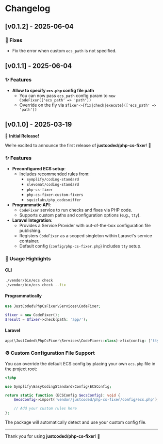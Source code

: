 # Changelog

## [v0.1.2] - 2025-06-04

### 🐞 Fixes
  - Fix the error when custom `ecs_path` is not specified.


## [v0.1.1] - 2025-06-04

### ✨ Features 
 - **Allow to specify `ecs.php` config file path**
   - You can now pass `ecs_path` config param to `new CodeFixer(['ecs_path' => 'path'])`
   - Override on the fly via  `$fixer->{fix|check|execute}(['ecs_path' => 'path'])`

## [v0.1.0] - 2025-03-19

🚀 **Initial Release!**

We’re excited to announce the first release of **justcoded/php-cs-fixer**! 🎉

### ✨ Features

- **Preconfigured ECS setup**:
    - Includes recommended rules from:
        - `symplify/coding-standard`
        - `slevomat/coding-standard`
        - `php-cs-fixer`
        - `php-cs-fixer-custom-fixers`
        - `squizlabs/php_codesniffer`
- **Programmatic API**:
    - `CodeFixer` service to run checks and fixes via PHP code.
    - Supports custom paths and configuration options (e.g., `tty`).
- **Laravel Integration**:
    - Provides a Service Provider with out-of-the-box configuration file publishing.
    - Registers `CodeFixer` as a scoped singleton within Laravel's service container.
    - Default config (`config/php-cs-fixer.php`) includes `tty` setup.

### 🔧 Usage Highlights

#### CLI

```bash
./vendor/bin/ecs check
./vendor/bin/ecs check --fix
```

#### Programmatically

```php
use JustCoded\PhpCsFixer\Services\CodeFixer;

$fixer = new CodeFixer();
$result = $fixer->check(path: 'app/');
```

#### Laravel

```php
app(\JustCoded\PhpCsFixer\Services\CodeFixer::class)->fix(config: ['tty' => true]);
```

### ⚙️ Custom Configuration File Support

You can override the default ECS config by placing your own `ecs.php` file in the project root:

```php
<?php

use Symplify\EasyCodingStandard\Config\ECSConfig;

return static function (ECSConfig $ecsConfig): void {
    $ecsConfig->import('vendor/justcoded/php-cs-fixer/config/ecs.php');

    // Add your custom rules here
};
```

The package will automatically detect and use your custom config file.

---

Thank you for using **justcoded/php-cs-fixer**! 🙌

